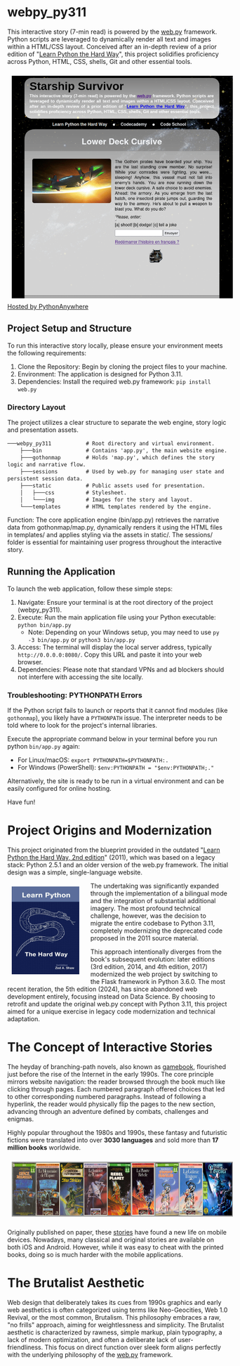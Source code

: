 # webpy_py311

This interactive story (7-min read) is powered by the <a href="https://webpy.org/" target="_blank">web.py</a> framework. Python scripts are leveraged to dynamically render all text and images within a HTML/CSS layout. Conceived after an in-depth review of a prior edition of "<a href="https://learnpythonthehardway.org/" target="_blank">Learn Python the Hard Way</a>", this project solidifies proficiency across Python, HTML, CSS, shells, Git and other essential tools.

<img style="width:auto; width:800px; margin-top:10px; margin-bottom:10px; margin-left:10px; margin-right:25px; float:left" src="static/img/webpy_py311.gif" alt="page image0"/>

<a href="https://ugolbo.pythonanywhere.com/" target="_blank">Hosted by PythonAnywhere</a>

## Project Setup and Structure

To run this interactive story locally, please ensure your environment meets the following requirements:

1. Clone the Repository: Begin by cloning the project files to your machine.
1. Environment: The application is designed for Python 3.11.
1. Dependencies: Install the required web.py framework: `pip install web.py`

### Directory Layout

The project utilizes a clear structure to separate the web engine, story logic and presentation assets.

```
───webpy_py311           # Root directory and virtual environment.
    ├───bin              # Contains 'app.py', the main website engine.
    ├───gothonmap        # Holds 'map.py', which defines the story logic and narrative flow.
    ├───sessions         # Used by web.py for managing user state and persistent session data.
    ├───static           # Public assets used for presentation.
    │   ├───css          # Stylesheet.
    │   └───img          # Images for the story and layout.
    └───templates        # HTML templates rendered by the engine.
```

Function: The core application engine (bin/app.py) retrieves the narrative data from gothonmap/map.py, dynamically renders it using the HTML files in templates/ and applies styling via the assets in static/. The sessions/ folder is essential for maintaining user progress throughout the interactive story.

## Running the Application

To launch the web application, follow these simple steps:

1. Navigate: Ensure your terminal is at the root directory of the project (webpy_py311).
1. Execute: Run the main application file using your Python executable: `python bin/app.py`
    - Note: Depending on your Windows setup, you may need to use `py -3 bin/app.py` or `python3 bin/app.py`
1. Access: The terminal will display the local server address, typically `http://0.0.0.0:8080/`. Copy this URL and paste it into your web browser.
1. Dependencies: Please note that standard VPNs and ad blockers should not interfere with accessing the site locally.

### Troubleshooting: PYTHONPATH Errors

If the Python script fails to launch or reports that it cannot find modules (like `gothonmap`), you likely have a `PYTHONPATH` issue. The interpreter needs to be told where to look for the project's internal libraries.

Execute the appropriate command below in your terminal before you run python `bin/app.py` again:

- For Linux/macOS: `export PYTHONPATH=$PYTHONPATH:.`
- For Windows (PowerShell): `$env:PYTHONPATH = "$env:PYTHONPATH;."`

Alternatively, the site is ready to be run in a virtual environment and can be easily configured for online hosting.

Have fun!

# Project Origins and Modernization

This project originated from the blueprint provided in the outdated "<a href="https://cglab.ca/~morin/teaching/1405/lpthw/book/" target="_blank">Learn Python the Hard Way, 2nd edition</a>" (2011), which was based on a legacy stack: Python 2.5.1 and an older version of the web.py framework. The initial design was a simple, single-language website.

<img style="width:auto; height:200px; margin-top:10px; margin-bottom:10px; margin-left:10px; margin-right:25px; float:left" src="static/img/lpthw2ndedition.jpg" alt="page image1"/>

The undertaking was significantly expanded through the implementation of a bilingual mode and the integration of substantial additional imagery. The most profound technical challenge, however, was the decision to migrate the entire codebase to Python 3.11, completely modernizing the deprecated code proposed in the 2011 source material.

This approach intentionally diverges from the book's subsequent evolution: later editions (3rd edition, 2014,  and 4th edition, 2017) modernized the web project by switching to the Flask framework in Python 3.6.0. The most recent iteration, the 5th edition (2024), has since abandoned web development entirely, focusing instead on Data Science. By choosing to retrofit and update the original web.py concept with Python 3.11, this project aimed for a unique exercise in legacy code modernization and technical adaptation.

# The Concept of Interactive Stories

The heyday of branching-path novels, also known as <a href="https://en.wikipedia.org/wiki/Gamebook" target="_blank">gamebook</a>, flourished just before the rise of the Internet in the early 1990s. The core principle mirrors website navigation: the reader browsed through the book much like clicking through pages. Each numbered paragraph offered choices that led to other corresponding numbered paragraphs. Instead of following a hyperlink, the reader would physically flip the pages to the new section, advancing through an adventure defined by combats, challenges and enigmas.

Highly popular throughout the 1980s and 1990s, these fantasy and futuristic fictions were translated into over <b>3030 languages</b> and sold more than <b>17 million books</b> worldwide.

<img style="width:auto; height:125px; margin-top:10px; margin-bottom:10px; margin-left:10px; margin-right:10px; position:static" src="static/img/gamebooks.png" alt="page image2"/>

Originally published on paper, these <a href="http://gamebooks.org/" target="_blank">stories</a> have found a new life on mobile devices. Nowadays, many classical and original stories are available on both iOS and Android. However, while it was easy to cheat with the printed books, doing so is much harder with the mobile applications.

# The Brutalist Aesthetic

Web design that deliberately takes its cues from 1990s graphics and early web aesthetics is often categorized using terms like Neo-Geocities, Web 1.0 Revival, or the most common, Brutalism. This philosophy embraces a raw, "no frills" approach, aiming for weightlessness and simplicity. The Brutalist aesthetic is characterized by rawness, simple markup, plain typography, a lack of modern optimization, and often a deliberate lack of user-friendliness. This focus on direct function over sleek form aligns perfectly with the underlying philosophy of the <a href="http://webpy.org/" target="_blank">web.py</a> framework.
